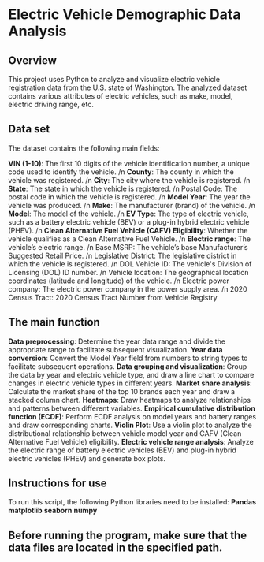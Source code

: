 # Electric Vehicle Demographic Data Analysis

## Overview
This project uses Python to analyze and visualize electric vehicle registration data from the U.S. state of Washington. The analyzed dataset contains various attributes of electric vehicles, such as make, model, electric driving range, etc.

## Data set
The dataset contains the following main fields:

**VIN (1-10)**: The first 10 digits of the vehicle identification number, a unique code used to identify the vehicle.
/n
**County**: The county in which the vehicle was registered.
/n
**City**: The city where the vehicle is registered.
/n
**State**: The state in which the vehicle is registered.
/n
Postal Code: The postal code in which the vehicle is registered.
/n
**Model Year**: The year the vehicle was produced.
/n
**Make**: The manufacturer (brand) of the vehicle.
/n
**Model**: The model of the vehicle.
/n
**EV Type**: The type of electric vehicle, such as a battery electric vehicle (BEV) or a plug-in hybrid electric vehicle (PHEV).
/n
**Clean Alternative Fuel Vehicle (CAFV) Eligibility**: Whether the vehicle qualifies as a Clean Alternative Fuel Vehicle.
/n
**Electric range**: The vehicle’s electric range.
/n
Base MSRP: The vehicle’s base Manufacturer’s Suggested Retail Price.
/n
Legislative District: The legislative district in which the vehicle is registered.
/n
DOL Vehicle ID: The vehicle's Division of Licensing (DOL) ID number.
/n
Vehicle location: The geographical location coordinates (latitude and longitude) of the vehicle.
/n
Electric power company: The electric power company in the power supply area.
/n
2020 Census Tract: 2020 Census Tract Number from Vehicle Registry

## The main function
**Data preprocessing**: Determine the year data range and divide the appropriate range to facilitate subsequent visualization.
**Year data conversion**: Convert the Model Year field from numbers to string types to facilitate subsequent operations.
**Data grouping and visualization**: Group the data by year and electric vehicle type, and draw a line chart to compare changes in electric vehicle types in different years.
**Market share analysis**: Calculate the market share of the top 10 brands each year and draw a stacked column chart.
**Heatmaps**: Draw heatmaps to analyze relationships and patterns between different variables.
**Empirical cumulative distribution function (ECDF)**: Perform ECDF analysis on model years and battery ranges and draw corresponding charts.
**Violin Plot**: Use a violin plot to analyze the distributional relationship between vehicle model year and CAFV (Clean Alternative Fuel Vehicle) eligibility.
**Electric vehicle range analysis**: Analyze the electric range of battery electric vehicles (BEV) and plug-in hybrid electric vehicles (PHEV) and generate box plots.

## Instructions for use
To run this script, the following Python libraries need to be installed:
**Pandas**
**matplotlib**
**seaborn**
**numpy**
## Before running the program, make sure that the data files are located in the specified path.
